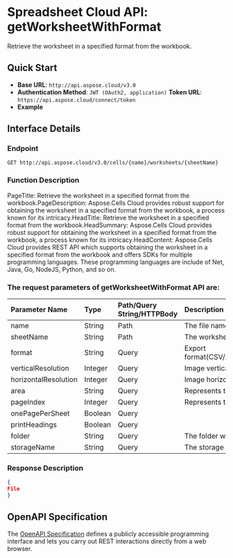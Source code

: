 # **Spreadsheet Cloud API: getWorksheetWithFormat**

Retrieve the worksheet in a specified format from the workbook. 

## **Quick Start**

- **Base URL**: `http://api.aspose.cloud/v3.0`
- **Authentication Method**: `JWT (OAuth2, application)`  **Token URL**: `https://api.aspose.cloud/connect/token`
- **Example** 
<script src="https://gist.github.com/aspose-cells-cloud-gists/8a5b324fdf3e574dbd747c1a1e24b05d.js?file=Example30_GetWorksheetWithFormat.cs"></script>

## **Interface Details**

### **Endpoint** 

```
GET http://api.aspose.cloud/v3.0/cells/{name}/worksheets/{sheetName}
```

### **Function Description**
PageTitle: Retrieve the worksheet in a specified format from the workbook.PageDescription: Aspose.Cells Cloud provides robust support for obtaining the worksheet in a specified format from the workbook, a process known for its intricacy.HeadTitle: Retrieve the worksheet in a specified format from the workbook.HeadSummary: Aspose.Cells Cloud provides robust support for obtaining the worksheet in a specified format from the workbook, a process known for its intricacy.HeadContent: Aspose.Cells Cloud provides REST API which supports obtaining the worksheet in a specified format from the workbook and offers SDKs for multiple programming languages. These programming languages are include of Net, Java, Go, NodeJS, Python, and so on.

### The request parameters of **getWorksheetWithFormat** API are: 

| Parameter Name | Type | Path/Query String/HTTPBody | Description | 
| :- | :- | :- |:- | 
|name|String|Path|The file name.|
|sheetName|String|Path|The worksheet name.|
|format|String|Query|Export format(CSV/XLS/HTML/MHTML/ODS/PDF/XML/TXT/TIFF/XLSB/XLSM/XLSX/XLTM/XLTX/XPS/PNG/JPG/JPEG/GIF/EMF/BMP/MD[Markdown]/Numbers).|
|verticalResolution|Integer|Query|Image vertical resolution.|
|horizontalResolution|Integer|Query|Image horizontal resolution.|
|area|String|Query|Represents the range to be printed.|
|pageIndex|Integer|Query|Represents the page to be printed|
|onePagePerSheet|Boolean|Query||
|printHeadings|Boolean|Query||
|folder|String|Query|The folder where the file is situated.|
|storageName|String|Query|The storage name where the file is situated.|


### **Response Description**
```json
{
File
}
```

## OpenAPI Specification

The [OpenAPI Specification](https://reference.aspose.cloud/cells/#/WorksheetsController/GetWorksheetWithFormat) defines a publicly accessible programming interface and lets you carry out REST interactions directly from a web browser.

